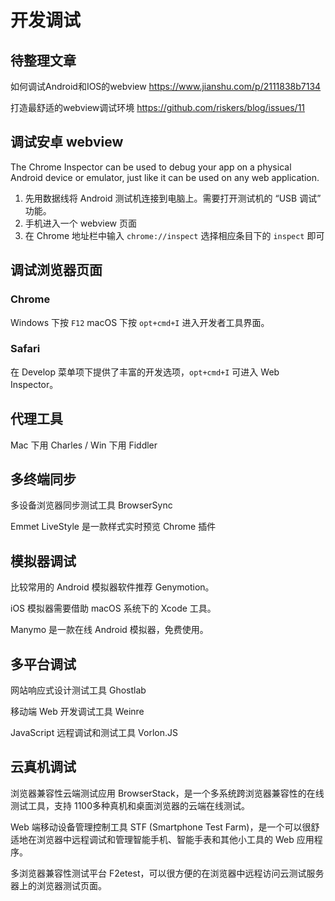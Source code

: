 # 开发调试

## 待整理文章

如何调试Android和IOS的webview https://www.jianshu.com/p/2111838b7134

打造最舒适的webview调试环境 https://github.com/riskers/blog/issues/11


## 调试安卓 webview

The Chrome Inspector can be used to debug your app on a physical Android device or emulator, just like it can be used on any web application.

1. 先用数据线将 Android 测试机连接到电脑上。需要打开测试机的 “USB 调试” 功能。
2. 手机进入一个 webview 页面
3. 在 Chrome 地址栏中输入 `chrome://inspect` 选择相应条目下的 `inspect` 即可


## 调试浏览器页面

### Chrome

Windows 下按 `F12` macOS 下按 `opt+cmd+I` 进入开发者工具界面。

### Safari

在 Develop 菜单项下提供了丰富的开发选项，`opt+cmd+I` 可进入 Web Inspector。

## 代理工具

Mac 下用 Charles / Win 下用 Fiddler


## 多终端同步

多设备浏览器同步测试工具 BrowserSync

Emmet LiveStyle 是一款样式实时预览 Chrome 插件


## 模拟器调试

比较常用的 Android 模拟器软件推荐 Genymotion。

iOS 模拟器需要借助 macOS 系统下的 Xcode 工具。

Manymo 是一款在线 Android 模拟器，免费使用。


## 多平台调试

网站响应式设计测试工具 Ghostlab

移动端 Web 开发调试工具 Weinre

JavaScript 远程调试和测试工具 Vorlon.JS


## 云真机调试

浏览器兼容性云端测试应用 BrowserStack，是一个多系统跨浏览器兼容性的在线测试工具，支持 1100多种真机和桌面浏览器的云端在线测试。

Web 端移动设备管理控制工具 STF (Smartphone Test Farm)，是一个可以很舒适地在浏览器中远程调试和管理智能手机、智能手表和其他小工具的 Web 应用程序。

多浏览器兼容性测试平台 F2etest，可以很方便的在浏览器中远程访问云测试服务器上的浏览器测试页面。

